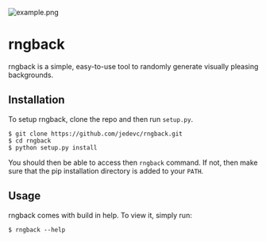 ![example.png](https://raw.githubusercontent.com/jedevc/rngback/master/example.png)

# rngback

rngback is a simple, easy-to-use tool to randomly generate visually pleasing
backgrounds.

## Installation

To setup rngback, clone the repo and then run ```setup.py```.

	$ git clone https://github.com/jedevc/rngback.git
	$ cd rngback
	$ python setup.py install

You should then be able to access then ```rngback``` command. If not, then make
sure that the pip installation directory is added to your ```PATH```.

## Usage

rngback comes with build in help. To view it, simply run:

	$ rngback --help
